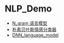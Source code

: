 # NLP_Demo

- [N_gram 语言模型](https://github.com/Hugo1030/NLP_Demo/blob/master/Ngram-model.ipynb)
- [朴素贝叶斯情感分类器](https://github.com/Hugo1030/NLP_Demo/blob/master/Naive_Bayes.ipynb)
- [DNN_language_model]()